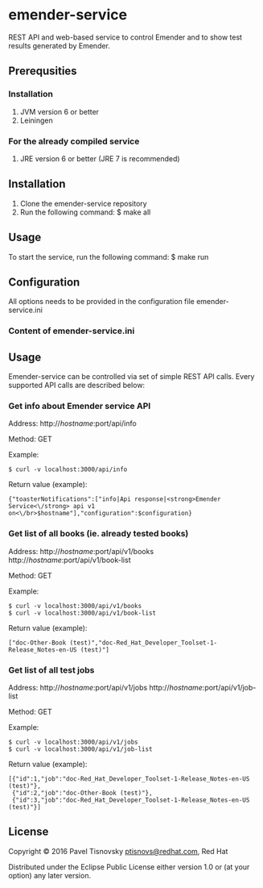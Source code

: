 # emender-service

REST API and web-based service to control Emender and to show test results generated by Emender.



## Prerequsities

### Installation

1. JVM version 6 or better
1. Leiningen

### For the already compiled service

1. JRE version 6 or better (JRE 7 is recommended)



## Installation

1. Clone the emender-service repository
1. Run the following command:
    $ make all



## Usage

To start the service, run the following command:
    $ make run



## Configuration

All options needs to be provided in the configuration file emender-service.ini

### Content of emender-service.ini



## Usage

Emender-service can be controlled via set of simple REST API calls. Every supported API calls are described below:


### Get info about Emender service API

Address: http://$hostname:$port/api/info

Method:  GET

Example:

    $ curl -v localhost:3000/api/info

Return value (example):

    {"toasterNotifications":["info|Api response|<strong>Emender Service<\/strong> api v1 on<\/br>$hostname"],"configuration":$configuration}



### Get list of all books (ie. already tested books)

Address: http://$hostname:$port/api/v1/books
         http://$hostname:$port/api/v1/book-list

Method:  GET

Example:

    $ curl -v localhost:3000/api/v1/books
    $ curl -v localhost:3000/api/v1/book-list

Return value (example):

    ["doc-Other-Book (test)","doc-Red_Hat_Developer_Toolset-1-Release_Notes-en-US (test)"]



### Get list of all test jobs

Address: http://$hostname:$port/api/v1/jobs
         http://$hostname:$port/api/v1/job-list

Method:  GET

Example:

    $ curl -v localhost:3000/api/v1/jobs
    $ curl -v localhost:3000/api/v1/job-list

Return value (example):

    [{"id":1,"job":"doc-Red_Hat_Developer_Toolset-1-Release_Notes-en-US (test)"},
     {"id":2,"job":"doc-Other-Book (test)"},
     {"id":3,"job":"doc-Red_Hat_Developer_Toolset-1-Release_Notes-en-US (test)"}]



## License

Copyright © 2016 Pavel Tisnovsky <ptisnovs@redhat.com>, Red Hat

Distributed under the Eclipse Public License either version 1.0 or (at
your option) any later version.

